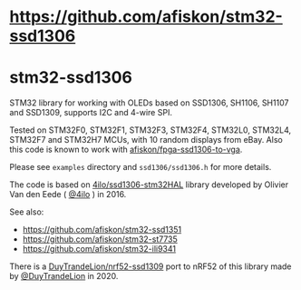 # https://github.com/afiskon/stm32-ssd1306

# stm32-ssd1306

STM32 library for working with OLEDs based on SSD1306, SH1106, SH1107 and SSD1309,
supports I2C and 4-wire SPI.

Tested on STM32F0, STM32F1, STM32F3, STM32F4, STM32L0, STM32L4, STM32F7 and STM32H7 MCUs, with 10 random displays from eBay.
Also this code is known to work with
[afiskon/fpga-ssd1306-to-vga](https://github.com/afiskon/fpga-ssd1306-to-vga).

Please see `examples` directory and `ssd1306/ssd1306.h` for more details.

The code is based on
[4ilo/ssd1306-stm32HAL](https://github.com/4ilo/ssd1306-stm32HAL) library
developed by Olivier Van den Eede ( [@4ilo](https://github.com/4ilo) ) in 2016.

See also:

* https://github.com/afiskon/stm32-ssd1351
* https://github.com/afiskon/stm32-st7735
* https://github.com/afiskon/stm32-ili9341

There is a [DuyTrandeLion/nrf52-ssd1309](https://github.com/DuyTrandeLion/nrf52-ssd1309) port to nRF52 of this library made by [@DuyTrandeLion](https://github.com/DuyTrandeLion) in 2020.
